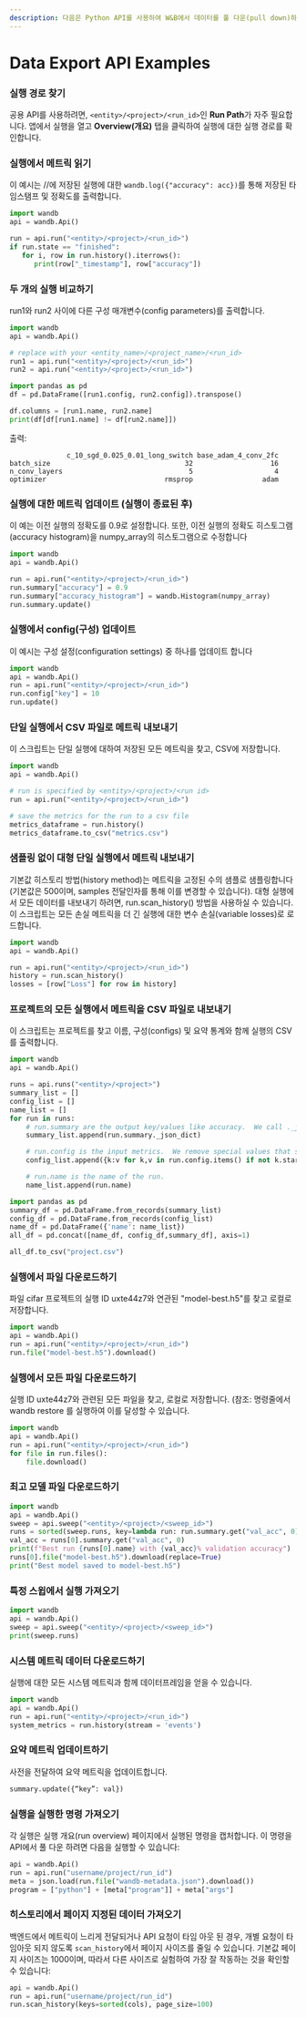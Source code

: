 ```yaml
---
description: 다음은 Python API를 사용하여 W&B에서 데이터를 풀 다운(pull down)하는 몇 가지 일반적인 사용 사례입니다.
---
```


# Data Export API Examples

###  **실행 경로 찾기**

공용 API를 사용하려면, `<entity>/<project>/<run_id>`인 **Run Path**가 자주 필요합니다. 앱에서 실행을 열고 **Overview\(개요\)** 탭을 클릭하여 실행에 대한 실행 경로를 확인합니다.

###  **실행에서 메트릭 읽기**

 이 예시는 //에 저장된 실행에 대한 `wandb.log({"accuracy": acc})`를 통해 저장된 타임스탬프 및 정확도를 출력합니다.

```python
import wandb
api = wandb.Api()

run = api.run("<entity>/<project>/<run_id>")
if run.state == "finished":
   for i, row in run.history().iterrows():
      print(row["_timestamp"], row["accuracy"])
```

###  **두 개의 실행 비교하기**

run1와 run2 사이에 다른 구성 매개변수\(config parameters\)를 출력합니다.

```python
import wandb
api = wandb.Api()

# replace with your <entity_name>/<project_name>/<run_id>
run1 = api.run("<entity>/<project>/<run_id>")
run2 = api.run("<entity>/<project>/<run_id>")

import pandas as pd
df = pd.DataFrame([run1.config, run2.config]).transpose()

df.columns = [run1.name, run2.name]
print(df[df[run1.name] != df[run2.name]])
```

출력:

```text
              c_10_sgd_0.025_0.01_long_switch base_adam_4_conv_2fc
batch_size                                 32                   16
n_conv_layers                               5                    4
optimizer                             rmsprop                 adam
```

###  **실행에 대한 메트릭 업데이트 \(실행이 종료된 후\)** 

 이 예는 이전 실행의 정확도를 0.9로 설정합니다. 또한, 이전 실행의 정확도 히스토그램\(accuracy histogram\)을 numpy\_array의 히스토그램으로 수정합니다

```python
import wandb
api = wandb.Api()

run = api.run("<entity>/<project>/<run_id>")
run.summary["accuracy"] = 0.9
run.summary["accuracy_histogram"] = wandb.Histogram(numpy_array)
run.summary.update()
```

###  **실행에서 config\(구성\) 업데이트**

 이 예시는 구성 설정\(configuration settings\) 중 하나를 업데이트 합니다

```python
import wandb
api = wandb.Api()
run = api.run("<entity>/<project>/<run_id>")
run.config["key"] = 10
run.update()
```

###  **단일 실행에서 CSV 파일로 메트릭 내보내기**

이 스크립트는 단일 실행에 대하여 저장된 모든 메트릭을 찾고, CSV에 저장합니다.

```python
import wandb
api = wandb.Api()

# run is specified by <entity>/<project>/<run id>
run = api.run("<entity>/<project>/<run_id>")

# save the metrics for the run to a csv file
metrics_dataframe = run.history()
metrics_dataframe.to_csv("metrics.csv")
```

###  **샘플링 없이 대형 단일 실행에서 메트릭 내보내기**

기본값 히스토리 방법\(history method\)는 메트릭을 고정된 수의 샘플로 샘플링합니다 \(기본값은 500이며, samples 전달인자를 통해 이를 변경할 수 있습니다\). 대형 실행에서 모든 데이터를 내보내기 하려면, run.scan\_history\(\) 방법을 사용하실 수 있습니다. 이 스크립트는 모든 손실 메트릭을 더 긴 실행에 대한 변수 손실\(variable losses\)로 로드합니다.

```python
import wandb
api = wandb.Api()

run = api.run("<entity>/<project>/<run_id>")
history = run.scan_history()
losses = [row["Loss"] for row in history]
```

###  **프로젝트의 모든 실행에서 메트릭을 CSV 파일로 내보내기**

이 스크립트는 프로젝트를 찾고 이름, 구성\(configs\) 및 요약 통계와 함께 실행의 CSV를 출력합니다.

```python
import wandb
api = wandb.Api()

runs = api.runs("<entity>/<project>")
summary_list = [] 
config_list = [] 
name_list = [] 
for run in runs: 
    # run.summary are the output key/values like accuracy.  We call ._json_dict to omit large files 
    summary_list.append(run.summary._json_dict) 

    # run.config is the input metrics.  We remove special values that start with _.
    config_list.append({k:v for k,v in run.config.items() if not k.startswith('_')}) 

    # run.name is the name of the run.
    name_list.append(run.name)       

import pandas as pd 
summary_df = pd.DataFrame.from_records(summary_list) 
config_df = pd.DataFrame.from_records(config_list) 
name_df = pd.DataFrame({'name': name_list}) 
all_df = pd.concat([name_df, config_df,summary_df], axis=1)

all_df.to_csv("project.csv")
```

###  **실행에서 파일 다운로드하기**

파일 cifar 프로젝트의 실행 ID uxte44z7와 연관된 "model-best.h5"를 찾고 로컬로 저장합니다.

```python
import wandb
api = wandb.Api()
run = api.run("<entity>/<project>/<run_id>")
run.file("model-best.h5").download()
```

###  **실행에서 모든 파일 다운로드하기**

 실행 ID uxte44z7와 관련된 모든 파일을 찾고, 로컬로 저장합니다. \(참조: 명령줄에서 wandb restore 를 실행하여 이를 달성할 수 있습니다.

```python
import wandb
api = wandb.Api()
run = api.run("<entity>/<project>/<run_id>")
for file in run.files():
    file.download()
```

###  **최고 모델 파일 다운로드하기**

```python
import wandb
api = wandb.Api()
sweep = api.sweep("<entity>/<project>/<sweep_id>")
runs = sorted(sweep.runs, key=lambda run: run.summary.get("val_acc", 0), reverse=True)
val_acc = runs[0].summary.get("val_acc", 0)
print(f"Best run {runs[0].name} with {val_acc}% validation accuracy")
runs[0].file("model-best.h5").download(replace=True)
print("Best model saved to model-best.h5")
```

###  **특정 스윕에서 실행 가져오기**

```python
import wandb
api = wandb.Api()
sweep = api.sweep("<entity>/<project>/<sweep_id>")
print(sweep.runs)
```

###  **시스템 메트릭 데이터 다운로드하기**

실행에 대한 모든 시스템 메트릭과 함께 데이터프레임을 얻을 수 있습니다.

```python
import wandb
api = wandb.Api()
run = api.run("<entity>/<project>/<run_id>")
system_metrics = run.history(stream = 'events')
```

###  **요약 메트릭 업데이트하기**

 사전을 전달하여 요약 메트릭을 업데이트합니다.

```python
summary.update({“key”: val})
```

### **실행을 실행한 명령 가져오기**

각 실행은 실행 개요\(run overview\) 페이지에서 실행된 명령을 캡처합니다. 이 명령을 API에서 풀 다운 하려면 다음을 실행할 수 있습니다:

```python
api = wandb.Api()
run = api.run("username/project/run_id")
meta = json.load(run.file("wandb-metadata.json").download())
program = ["python"] + [meta["program"]] + meta["args"]
```

### **히스토리에서 페이지 지정된 데이터 가져오기**

 백엔드에서 메트릭이 느리게 전달되거나 API 요청이 타임 아웃 된 경우, 개별 요청이 타임아웃 되지 않도록 `scan_history`에서 페이지 사이즈를 줄일 수 있습니다. 기본값 페이지 사이즈는 1000이며, 따라서 다른 사이즈로 실험하여 가장 잘 작동하는 것을 확인할 수 있습니다:

```python
api = wandb.Api()
run = api.run("username/project/run_id")
run.scan_history(keys=sorted(cols), page_size=100)
```



